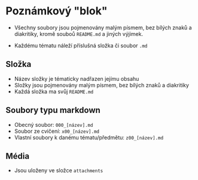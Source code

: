 # Poznámkový "blok"

- Všechny soubory jsou pojmenovány malým písmem, bez bílých znaků a diakritiky, kromě souboů `README.md` a jiných výjimek.

- Každému tématu náleží příslušná složka či soubor `.md`

## Složka

- Název složky je tématicky nadřazen jejímu obsahu
- Složky jsou pojmenovány malým písmem, bez bílých znaků a diakritiky
- Každá složka ma svůj `README.md`

## Soubory typu markdown

- Obecný soubor: `000_[název].md`
- Soubor ze cvičení: `x00_[název].md`
- Vlastní soubory k danému tématu/předmětu: `z00_[název].md`

## Média

- Jsou uloženy ve složce `attachments`

